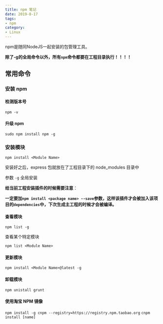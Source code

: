 ```yaml
---
title: npm 笔记
date: 2019-8-17
tags: 
- npm
category: 
- Linux
---
```


npm是随同NodeJS一起安装的包管理工具。

**除了-g的全局命令以外，所有`npm`命令都要在工程目录执行！！！！**

## 常用命令

### 安装 npm

#### 检测版本号

`npm -v`

#### 升级 npm

`sudo npm install npm -g`

### 安装模块

`npm install <Module Name>`

安装好之后，express 包就放在了工程目录下的 node_modules 目录中

参数 `-g` 全局安装

**给当前工程安装插件的时候需要注意**：

**一定要加`npm install <package name> --save`参数，这样该插件才会被加入该项目的`dependencies`中，下次生成主工程的时候才会被编译。**

#### 查看模块

`npm list -g`

查看某个特定模块

`npm list <Module Name>`

#### 更新模块

`npm install <Module Name>@latest -g`

#### 卸载模块

`npm unistall grunt`

#### 使用淘宝 NPM 镜像

`npm install -g cnpm --registry=https://registry.npm.taobao.org`
`cnpm install [name]`
